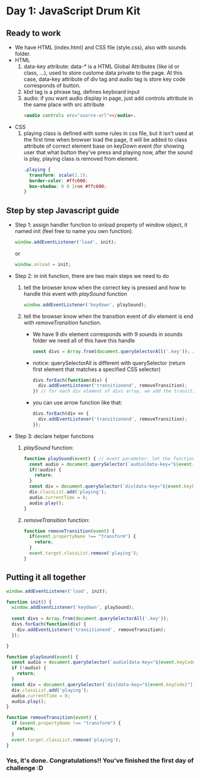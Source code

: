 # Day 1: JavaScript Drum Kit

## Ready to work

* We have HTML (index.html) and CSS file (style.css), also with sounds folder.
* HTML
  1. data-key attribute: data-* is a HTML Global Attributes (like id or class, ...), used to store custome data private to the page. At this case, data-key attribute of div tag and audio tag is store key code corresponds of button.
  2. kbd tag is a phrase tag, defines keyboard input
  3. audio: if you want audio display in page, just add controls attribute in the same place with src attribute
      ```html
      <audio controls src="source-url"></audio>.
      ```
* CSS
  1. playing class is defined with some rules in css file, but it isn't used at the first time when browser load the page, it will be added to class attribute of correct element base on keyDown event (for showing user that what button they've press and playing now,  after the sound is play, playing class is removed from element.
      ```css
      .playing {
        transform: scale(1.1);
        border-color: #ffc600;
        box-shadow: 0 0 1rem #ffc600;
      }
      ```

## Step by step Javascript guide

* Step 1: assign handler function to onload property of window object, it named init (feel free to name you own function).

  ```javascript
  window.addEventListener('load', init);
  ```

  or

  ```javascript
  window.onload = init;
  ```

* Step 2: in init function, there are two main steps we need to do

  1. tell the browser know when the correct key is pressed and how to handle this event  with *playSound* function

      ``` javascript
      window.addEventListener('keydown', playSound);
      ```

  2. tell the browser know when the transition event of div element is end with *removeTransition* function.
      * We have 9 div element corresponds with 9 sounds in sounds folder  we need all of this have this handle

        ```javascript
        const divs = Array.from(document.querySelectorAll('.key')); // select elements which have class="key"
        ```

      * notice: querySelectorAll is different with querySelector (return first element that matches a specified CSS selector)
        ```javascript
        divs.forEach(function(div) {
          div.addEventListener('transitionend', removeTransition);
        }) // for each div element of divs array, we add the transitionend event with removeTransition handler function
        ```
      * you can use arrow function like that:
        ```javascript
        divs.forEach(div => {
          div.addEventListener('transitionend', removeTransition);
        });
        ```

* Step 3: declare helper functions

  1. *playSound* function:

     ```javascript
     function playSound(event) { // event parameter: let the function know what the event object is called when event happend
       const audio = document.querySelector(`audio[data-key="${event.keyCode}"]`);
       if(!audio) {
         return;
       }
       const div = document.querySelector(`div[data-key="${event.keyCode}"]`);
       div.classList.add('playing');
       audio.currentTime = 0;
       audio.play();
     }
     ```

  2. *removeTransition* function:

     ```javascript
     function removeTransition(event) {
       if(event.propertyName !== "transform") {
         return;
       }
       event.target.classList.remove('playing');
     }
     ```

## Putting it all together

```javascript
window.addEventListener('load', init);

function init() {
  window.addEventListener('keydown', playSound);
  
  const divs = Array.from(document.querySelectorAll('.key'));
  divs.forEach(function(div) {
    div.addEventListener('transitionend', removeTransition);
  });

}

function playSound(event) {
  const audio = document.querySelector(`audio[data-key="${event.keyCode}"]`);
  if (!audio) {
    return;
  }
  const div = document.querySelector(`div[data-key="${event.keyCode}"]`);
  div.classList.add('playing');
  audio.currentTime = 0;
  audio.play();
}

function removeTransition(event) {
  if (event.propertyName !== "transform") {
    return;
  }
  event.target.classList.remove('playing');
}
```

### Yes, it's done. Congratulations!! You've finished the first day of challenge :D